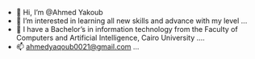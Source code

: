 - 👋 Hi, I’m @Ahmed Yakoub
- 👀 I’m interested in learning all new skills and advance with my level ...
- 🌱 I have a Bachelor’s in information technology from the Faculty of Computers and Artificial Intelligence, Cairo University ....
- 📫 ahmedyaqoub0021@gmail.com ...

<!---
osor1s/osor1s is a ✨ special ✨ repository because its `README.md` (this file) appears on your GitHub profile.
You can click the Preview link to take a look at your changes.
--->
